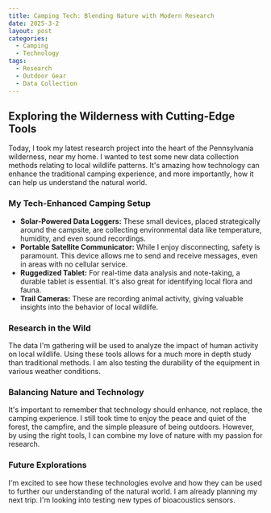 ```yaml
---
title: Camping Tech: Blending Nature with Modern Research
date: 2025-3-2
layout: post
categories:
  - Camping
  - Technology
tags:
  - Research
  - Outdoor Gear
  - Data Collection
---
```


## Exploring the Wilderness with Cutting-Edge Tools

Today, I took my latest research project into the heart of the Pennsylvania wilderness, near my home. I wanted to test some new data collection methods relating to local wildlife patterns. It's amazing how technology can enhance the traditional camping experience, and more importantly, how it can help us understand the natural world.

### My Tech-Enhanced Camping Setup 

* **Solar-Powered Data Loggers:** These small devices, placed strategically around the campsite, are collecting environmental data like temperature, humidity, and even sound recordings.
* **Portable Satellite Communicator:** While I enjoy disconnecting, safety is paramount. This device allows me to send and receive messages, even in areas with no cellular service.
* **Ruggedized Tablet:** For real-time data analysis and note-taking, a durable tablet is essential. It's also great for identifying local flora and fauna.
* **Trail Cameras:** These are recording animal activity, giving valuable insights into the behavior of local wildlife.

### Research in the Wild

The data I'm gathering will be used to analyze the impact of human activity on local wildlife. Using these tools allows for a much more in depth study than traditional methods. I am also testing the durability of the equipment in various weather conditions.

### Balancing Nature and Technology

It's important to remember that technology should enhance, not replace, the camping experience. I still took time to enjoy the peace and quiet of the forest, the campfire, and the simple pleasure of being outdoors. However, by using the right tools, I can combine my love of nature with my passion for research.

### Future Explorations

I'm excited to see how these technologies evolve and how they can be used to further our understanding of the natural world. I am already planning my next trip. I'm looking into testing new types of bioacoustics sensors.
